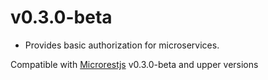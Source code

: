 v0.3.0-beta
===========
  * Provides basic authorization for microservices.

Compatible with [Microrestjs](https://github.com/clozanosanchez/microrestjs) v0.3.0-beta and upper versions
  